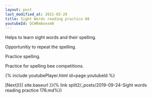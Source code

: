 ```yaml
---
layout: post
last_modified_at: 2021-03-29
title: Sight Words reading practice 88
youtubeId: DCWRmAoexm0
---
```

 
 
Helps to learn sight words and their spelling.

Opportunitiy to repeat the spelling. 

Practice spelling. 
 
Practice for spelling bee competitions. 
 
{% include youtubePlayer.html id=page.youtubeId %}
 
 

[Next]({{ site.baseurl }}{% link  split2/_posts/2019-09-24-Sight words reading practice 176.md%})
 
